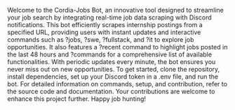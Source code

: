 Welcome to the Cordia-Jobs Bot, an innovative tool designed to streamline your job search by integrating real-time job data scraping with Discord notifications. This bot efficiently scrapes internship postings from a specified URL, providing users with instant updates and interactive commands such as ?jobs, ?swe, ?fullstack, and ?it to explore job opportunities. It also features a ?recent command to highlight jobs posted in the last 48 hours and ?commands for a comprehensive list of available functionalities. With periodic updates every minute, the bot ensures you never miss out on new opportunities. To get started, clone the repository, install dependencies, set up your Discord token in a .env file, and run the bot. For detailed information on commands, setup, and contribution, refer to the source code and documentation. Your contributions are welcome to enhance this project further. Happy job hunting!
